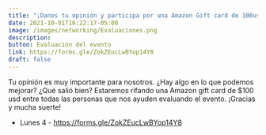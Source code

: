 ```yaml
---
title: "¡Danos tu opinión y participa por una Amazon Gift card de 100usd!"
date: 2021-10-01T16:22:17-05:00
image: /images/networking/Evaluaciones.png
description: 
button: Evaluación del evento
link: https://forms.gle/ZokZEucLwBYop14Y8
draft: false
---
```



Tu opinión es muy importante para nosotros. ¿Hay algo en lo que podemos mejorar? ¿Qué salió bien?
Estaremos rifando una Amazon gift card de $100 usd entre todas las personas que nos ayuden evaluando el evento.
¡Gracias y mucha suerte!

- Lunes 4 - https://forms.gle/ZokZEucLwBYop14Y8 


